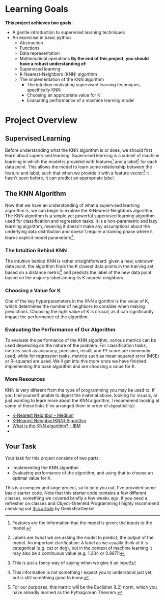 # Learning Goals
**This project achieves two goals:**
 - A gentle introduction to supervised learning techniques
 - An excercise in basic python
    - Abstraction
    - Functions
    - Data representation
    - Mathematical operations
 **By the end of this project, you should have a robust understanding of:**
   - Supervised learning
   - K-Nearest-Neighbors (KNN) algorithm
   - The implementation of the KNN algorithm
      - The intuition motivating supervised learning techniques, specifically KNN
      - Choosing an appropriate value for K
      - Evaluating performance of a machine learning model
# Project Overview
## Supervised Learning
 Before understanding what the KNN algorithm is or does, we should first learn about supervised learning. Supervised learning is a subset of machine learning in which the model is provided with features[^1] and a label[^2] for each data point. This allows the model to learn some relationship between the feature and label, such that when we provide it with a feature vector[^3] it hasn't seen before, it can predict an appropriate label.
## The KNN Algorithm
 Now that we have an understanding of what a supervised learning algorithm is, we can begin to explore the K-Nearest-Neighbors algorithm. The KNN algorithm is a simple yet powerful supervised learning algorithm used for classification and regression tasks. It is a non-parametric and lazy learning algorithm, meaning it doesn't make any assumptions about the underlying data distribution and doesn't require a training phase where it learns explicit model parameters[^4].
### The Intuition Behind KNN
 The intuition behind KNN is rather straightforward: given a new, unknown data point, the algorithm finds the K closest data points in the training set based on a distance metric[^5] and predicts the label of the new data point based on the majority label among its K nearest neighbors.
### Choosing a Value for K
 One of the key hyperparameters in the KNN algorithm is the value of K, which determines the number of neighbors to consider when making predictions. Choosing the right value of K is crucial, as it can significantly impact the performance of the algorithm.
### Evaluating the Performance of Our Algorithm
 To evaluate the performance of the KNN algorithm, various metrics can be used depending on the nature of the problem. For classification tasks, metrics such as accuracy, precision, recall, and F1-score are commonly used, while for regression tasks, metrics such as mean squared error (MSE) or R-squared are used. We'll get into this more once we have finished implementing the base algorithm and are choosing a value for K.
### More Resources
 KNN is very diferent from the type of programming you may be used to. If you find yourself unable to digest the material above, looking for visuals, or just wanting to learn more about the KNN algorithm, I recommend looking at some of these links (I've arranged them in order of digestibility):
  - [K-Nearest Neighbor - Medium](https://medium.com/swlh/k-nearest-neighbor-ca2593d7a3c4)
  - [K-Nearest Neighbor(KNN) Algorithm](https://www.geeksforgeeks.org/k-nearest-neighbours/#)
  - [What is the KNN algorithm? - IBM](https://www.ibm.com/topics/knn#:~:text=The%20k%2Dnearest%20neighbors%20(KNN)%20algorithm%20is%20a%20non,used%20in%20machine%20learning%20today.)
  - 
## Your Task
 Your task for this project consists of two parts:
  - Implementing the KNN algorithm
  - Evaluating performance of the algorithm, and using that to choose an optimal value for K.

 This is a complex and large project, so to help you out, I've provided some basic starter code. Note that this starter code contains a few different classes, something we covered briefly a few weeks ago. If you need a refresher on classes and Object-Oriented Programming I highly recommend checking out [this article](https://www.geeksforgeeks.org/python-classes-and-objects/) by GeeksForGeeks!

[^1]: Features are the information that the model is given; the inputs to the model.
[^2]: Labels are twhat we are asking the model to predict; the output of the model. An important clarification: A label as we usually think of it is categorical (e.g. cat or dog), but in the context of machine learning it may also be a continuous value (e.g. 1.234 or 0.987)!
[^3]: This is just a fancy way of saying when we give it an input!
[^4]: This information is not something I expect you to understand just yet, but is still something good to know.
[^5]: For our purposes, this metric will be the Euclidian (L2) norm, which you have alreadly learned as the Pythagorean Theorem.

